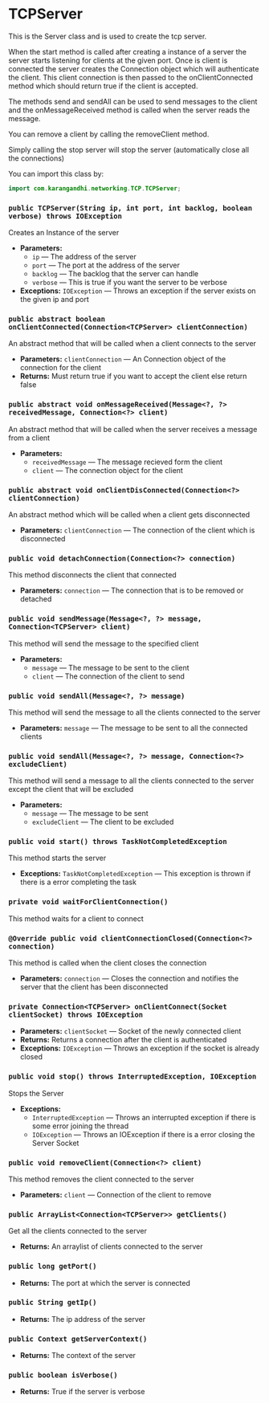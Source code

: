 # TCPServer

This is the Server class and is used to create the tcp server.

When the start method is called after creating a instance of a server the server starts listening for clients at the given port. Once is client is connected the server creates the Connection object which will authenticate the client. This client connection is then passed to the onClientConnected method which should return true if the client is accepted.

The methods send and sendAll can be used to send messages to the client and the onMessageReceived method is called when the server reads the message.

You can remove a client by calling the removeClient method.

Simply calling the stop server will stop the server (automatically close all the connections)

You can import this class by:
```java
import com.karangandhi.networking.TCP.TCPServer;
```

### `public TCPServer(String ip, int port, int backlog, boolean verbose) throws IOException`

Creates an Instance of the server

 * **Parameters:**
   * `ip` — The address of the server
   * `port` — The port at the address of the server
   * `backlog` — The backlog that the server can handle
   * `verbose` — This is true if you want the server to be verbose
 * **Exceptions:** `IOException` — Throws an exception if the server exists on the given ip and port

### `public abstract boolean onClientConnected(Connection<TCPServer> clientConnection)`

An abstract method that will be called when a client connects to the server

 * **Parameters:** `clientConnection` — An Connection object of the connection for the client
 * **Returns:** Must return true if you want to accept the client else return false

### `public abstract void onMessageReceived(Message<?, ?> receivedMessage, Connection<?> client)`

An abstract method that will be called when the server receives a message from a client

 * **Parameters:**
   * `receivedMessage` — The message recieved form the client
   * `client` — The connection object for the client

### `public abstract void onClientDisConnected(Connection<?> clientConnection)`

An abstract method which will be called when a client gets disconnected

 * **Parameters:** `clientConnection` — The connection of the client which is disconnected

### `public void detachConnection(Connection<?> connection)`

This method disconnects the client that connected

 * **Parameters:** `connection` — The connection that is to be removed or detached

### `public void sendMessage(Message<?, ?> message, Connection<TCPServer> client)`

This method will send the message to the specified client

 * **Parameters:**
   * `message` — The message to be sent to the client
   * `client` — The connection of the client to send

### `public void sendAll(Message<?, ?> message)`

This method will send the message to all the clients connected to the server

 * **Parameters:** `message` — The message to be sent to all the connected clients

### `public void sendAll(Message<?, ?> message, Connection<?> excludeClient)`

This method will send a message to all the clients connected to the server except the client that will be excluded

 * **Parameters:**
   * `message` — The message to be sent
   * `excludeClient` — The client to be excluded

### `public void start() throws TaskNotCompletedException`

This method starts the server

 * **Exceptions:** `TaskNotCompletedException` — This exception is thrown if there is a error completing the task

### `private void waitForClientConnection()`

This method waits for a client to connect

### `@Override public void clientConnectionClosed(Connection<?> connection)`

This method is called when the client closes the connection

 * **Parameters:** `connection` — Closes the connection and notifies the server that the client has been disconnected

### `private Connection<TCPServer> onClientConnect(Socket clientSocket) throws IOException`

 * **Parameters:** `clientSocket` — Socket of the newly connected client
 * **Returns:** Returns a connection after the client is authenticated
 * **Exceptions:** `IOException` — Throws an exception if the socket is already closed

### `public void stop() throws InterruptedException, IOException`

Stops the Server

 * **Exceptions:**
   * `InterruptedException` — Throws an interrupted exception if there is some error joining the thread
   * `IOException` — Throws an IOException if there is a error closing the Server Socket

### `public void removeClient(Connection<?> client)`

This method removes the client connected to the server

 * **Parameters:** `client` — Connection of the client to remove

### `public ArrayList<Connection<TCPServer>> getClients()`

Get all the clients connected to the server

 * **Returns:** An arraylist of clients connected to the server

### `public long getPort()`

 * **Returns:** The port at which the server is connected

### `public String getIp()`

 * **Returns:** The ip address of the server

### `public Context getServerContext()`

 * **Returns:** The context of the server

### `public boolean isVerbose()`

 * **Returns:** True if the server is verbose
